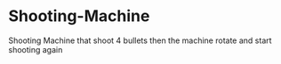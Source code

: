 # Shooting-Machine
 Shooting Machine that shoot 4 bullets then the machine rotate and start shooting again
